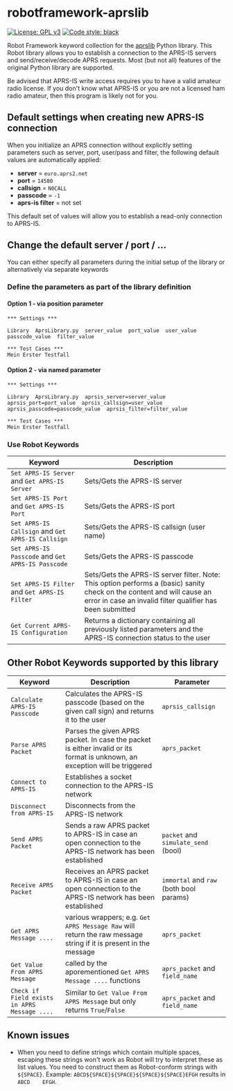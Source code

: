 # robotframework-aprslib
[![License: GPL v3](https://img.shields.io/badge/License-GPLv3-blue.svg)](https://www.gnu.org/licenses/gpl-3.0) [![Code style: black](https://img.shields.io/badge/code%20style-black-000000.svg)](https://github.com/psf/black)

Robot Framework keyword collection for the [aprslib](https://github.com/rossengeorgiev/aprs-python) Python library. This Robot library allows you to establish a connection to the APRS-IS servers and send/receive/decode APRS requests. Most (but not all) features of the original Python library are supported.

Be advised that APRS-IS write access requires you to have a valid amateur radio license. If you don't know what APRS-IS or you are not a licensed ham radio amateur, then this program is likely not for you.

## Default settings when creating new APRS-IS connection

When you initialize an APRS connection without explicitly setting parameters such as server, port, user/pass and filter, the following default values are automatically applied:
- __server__ = ``euro.aprs2.net``
- __port__ = ``14580``
- __callsign__ = ``N0CALL``
- __passcode__ = ``-1``
- __aprs-is filter__ = not set

This default set of values will allow you to establish a read-only connection to APRS-IS. 

## Change the default server / port / ...

You can either specify all parameters during the initial setup of the library or alternatively via separate keywords

### Define the parameters as part of the library definition

#### Option 1 - via position parameter

    *** Settings ***

    Library  AprsLibrary.py  server_value  port_value  user_value  passcode_value  filter_value

    *** Test Cases ***
    Mein Erster Testfall

#### Option 2 - via named parameter

    *** Settings ***

    Library  AprsLibrary.py  aprsis_server=server_value  aprsis_port=port_value  aprsis_callsign=user_value  aprsis_passcode=passcode_value  aprsis_filter=filter_value

    *** Test Cases ***
    Mein Erster Testfall

### Use Robot Keywords
| Keyword|Description|
|------- |-----------|
|``Set APRS-IS Server`` and ``Get APRS-IS Server``|Sets/Gets the APRS-IS server|
|``Set APRS-IS Port`` and ``Get APRS-IS Port``|Sets/Gets the APRS-IS port|
|``Set APRS-IS Callsign`` and ``Get APRS-IS Callsign``|Sets/Gets the APRS-IS callsign (user name)|
|``Set APRS-IS Passcode`` and ``Get APRS-IS Passcode``|Sets/Gets the APRS-IS passcode|
|``Set APRS-IS Filter`` and ``Get APRS-IS Filter``|Sets/Gets the APRS-IS server filter. Note: This option performs a (basic) sanity check on the content and will cause an error in case an invalid filter qualifier has been submitted|
|``Get Current APRS-IS Configuration``|Returns a dictionary containing all previously listed parameters and the APRS-IS connection status to the user|

## Other Robot Keywords supported by this library
| Keyword|Description|Parameter|
|------- |-----------|--|
|``Calculate APRS-IS Passcode``|Calculates the APRS-IS passcode (based on the given call sign) and returns it to the user|``aprsis_callsign``|
|``Parse APRS Packet``|Parses the given APRS packet. In case the packet is either invalid or its format is unknown, an exception will be triggered|``aprs_packet``|
|``Connect to APRS-IS``|Establishes a socket connection to the APRS-IS network| |
|``Disconnect from APRS-IS``|Disconnects from the APRS-IS network| |
|``Send APRS Packet``|Sends a raw APRS packet to APRS-IS in case an open connection to the APRS-IS network has been established|``packet`` and ``simulate_send`` (bool)|
|``Receive APRS Packet``|Receives an APRS packet to APRS-IS in case an open connection to the APRS-IS network has been established|``immortal`` and ``raw`` (both bool params)|
|``Get APRS Message ....``|various wrappers; e.g. ``Get APRS Message Raw`` will return the raw message string if it is present in the message|``aprs_packet``|
|``Get Value From APRS Message``|called by the aporementioned ``Get APRS Message ....`` functions |``aprs_packet`` and ``field_name``|
|``Check if Field exists in APRS Message ....``|Similar to ``Get Value From APRS Message`` but only returns ``True``/``False`` |``aprs_packet`` and ``field_name``|

## Known issues
- When you need to define strings which contain multiple spaces, escaping these strings won't work as Robot will try to interpret these as list values. You need to construct them as Robot-conform strings with ``${SPACE}``. Example: ``ABCD${SPACE}${SPACE}${SPACE}${SPACE}EFGH`` results in ``ABCD    EFGH``.
